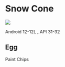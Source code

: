 # Snow Cone

![](https://upload.wikimedia.org/wikipedia/commons/f/f6/Android_12_Developer_Preview_logo.svg)

Android 12-12L , API 31-32

## Egg

Paint Chips

